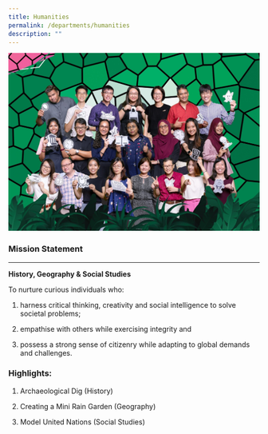 ```yaml
---
title: Humanities
permalink: /departments/humanities
description: ""
---
```

![](/images/HUMANITIES.jpg)

### Mission Statement

* * *

**History, Geography & Social Studies**

  

To nurture curious individuals who:

1) harness critical thinking, creativity and social intelligence to solve societal problems;

2) empathise with others while exercising integrity and

3) possess a strong sense of citizenry while adapting to global demands and challenges.

  

### Highlights:

  

1) Archaeological Dig (History)

2) Creating a Mini Rain Garden (Geography)

3) Model United Nations (Social Studies)